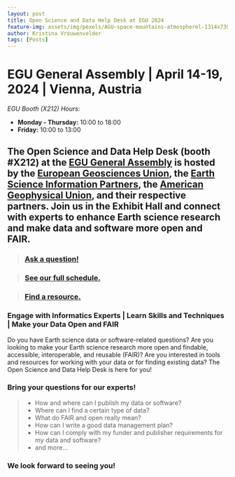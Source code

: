 ```yaml
---
layout: post
title: Open Science and Data Help Desk at EGU 2024
feature-img: assets/img/pexels/AGU-space-mountains-atmospherel-1314x739.jpg
author: Kristina Vrouwenvelder
tags: [Posts]
---
```

# EGU General Assembly | April 14-19, 2024 | Vienna, Austria

_EGU Booth (X212) Hours:_
* **Monday - Thursday:** 10:00 to 18:00
* **Friday:** 10:00 to 13:00 

## The Open Science and Data Help Desk (booth #X212) at the [EGU General Assembly](https://www.egu24.eu/) is hosted by the [European Geosciences Union](https://www.egu.eu/), the [Earth Science Information Partners](https://www.esipfed.org/), the [American Geophysical Union](https://www.agu.org/open-science), and their respective partners. Join us in the Exhibit Hall and connect with experts to enhance Earth science research and make data and software more open and FAIR. 

> ### [Ask a question!](http://sgiz.mobi/s3/Data-Help-Desk-Questions)

> ### [See our full schedule.](https://docs.google.com/spreadsheets/d/1_fKHExLf9e-zYdx27SreX7muMuI5txZtg4LQqH3rxWg/edit?usp=sharing)

> ### [Find a resource.](https://esip.figshare.com/Data_Help_Desk)


### Engage with Informatics Experts | Learn Skills and Techniques | Make your Data Open and FAIR

Do you have Earth science data or software-related questions? Are you looking to make your Earth science research more open and findable, accessible, interoperable, and reusable (FAIR)? Are you interested in tools and resources for working with your data or for finding existing data? The Open Science and Data Help Desk is here for you!


### Bring your questions for our experts!
> * How and where can I publish my data or software?
> * Where can I find a certain type of data?
> * What do FAIR and open really mean?
> * How can I write a good data management plan?
> * How can I comply with my funder and publisher requirements for my data and software?
> * and more...

### We look forward to seeing you!
